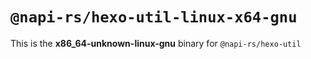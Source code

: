 # `@napi-rs/hexo-util-linux-x64-gnu`

This is the **x86_64-unknown-linux-gnu** binary for `@napi-rs/hexo-util`
